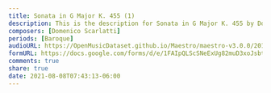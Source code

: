 ```yaml
---
title: Sonata in G Major K. 455 (1)
description: This is the description for Sonata in G Major K. 455 by Domenico Scarlatti
composers: [Domenico Scarlatti]
periods: [Baroque]
audioURL: https://OpenMusicDataset.github.io/Maestro/maestro-v3.0.0/2017/MIDI-Unprocessed_083_PIANO083_MID--AUDIO-split_07-09-17_Piano-e_2_-06_wav--2.midi
formURL: https://docs.google.com/forms/d/e/1FAIpQLScSNeExUg82muD3xoJsbtwgLs0WWnIJZCLU3RdSWylY5ygwSA/viewform
comments: true
share: true
date: 2021-08-08T07:43:13-06:00
---
```

